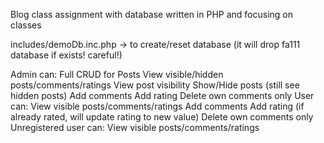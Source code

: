 Blog class assignment with database written in PHP and focusing on classes

includes/demoDb.inc.php -> to create/reset database (it will drop fa111 database if exists! careful!)

Admin can: 
    Full CRUD for Posts
    View visible/hidden posts/comments/ratings
    View post visibility
    Show/Hide posts (still see hidden posts)
    Add comments
    Add rating
    Delete own comments only
User can:
    View visible posts/comments/ratings
    Add comments
    Add rating (if already rated, will update rating to new value)
    Delete own comments only
Unregistered user can:
    View visible posts/comments/ratings


